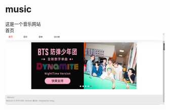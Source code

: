 # music
这是一个音乐网站<br/>
首页
![Image text](https://github.com/cheng-pop/music/blob/master/images/shouye.png)

